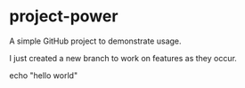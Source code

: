 # project-power
A simple GitHub project to demonstrate usage.

I just created a new branch to work on features as they occur. 

echo "hello world"
